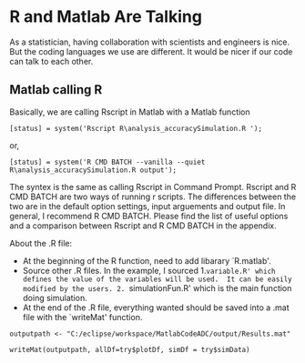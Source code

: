 R and Matlab Are Talking
=================================

As a statistician, having collaboration with scientists and engineers is nice.  
But the coding languages we use are different.  It would be nicer if our code can talk to 
each other. 

Matlab calling R
------------------
Basically, we are calling Rscript in Matlab with a Matlab function 
```
[status] = system('Rscript R\analysis_accuracySimulation.R ');
```
or, 
```
[status] = system('R CMD BATCH --vanilla --quiet R\analysis_accuracySimulation.R output');
```
The syntex is the same as calling Rscript in Command Prompt. Rscript and R CMD
BATCH are two ways of running r scripts.  The differences between the two are in
the default option settings, input arguements and output file.  In general, I
recommend R CMD BATCH.  Please find the list of useful options and a comparison
between Rscript and R CMD BATCH in the appendix. 

About the .R file:
- At the beginning of the R function, need to add libarary `R.matlab'.
- Source other .R files.  In the example, I sourced 
  1.`variable.R' which defines the value of the variables will be used.  It
  can be easily modified by the users.
  2. `simulationFun.R' which is the main function doing simulation.
- At the end of the .R file, everything wanted should be saved into a .mat
  file with the `writeMat' function. 
```{r}
outputpath <- "C:/eclipse/workspace/MatlabCodeADC/output/Results.mat"

writeMat(outputpath, allDf=try$plotDf, simDf = try$simData)
```


